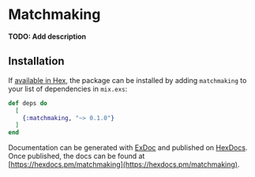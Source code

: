 # Matchmaking

**TODO: Add description**

## Installation

If [available in Hex](https://hex.pm/docs/publish), the package can be installed
by adding `matchmaking` to your list of dependencies in `mix.exs`:

```elixir
def deps do
  [
    {:matchmaking, "~> 0.1.0"}
  ]
end
```

Documentation can be generated with [ExDoc](https://github.com/elixir-lang/ex_doc)
and published on [HexDocs](https://hexdocs.pm). Once published, the docs can
be found at [https://hexdocs.pm/matchmaking](https://hexdocs.pm/matchmaking).

